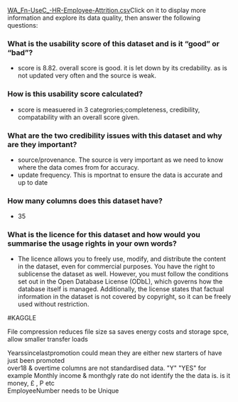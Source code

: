 [WA_Fn-UseC_-HR-Employee-Attrition.csv](https://github.com/user-attachments/files/18801348/WA_Fn-UseC_-HR-Employee-Attrition.csv)Click on it to display more information and explore its data quality, then answer the following questions:  

### What is the usability score of this dataset and is it “good” or “bad”?  
- score is 8.82. overall score is good. it is let down by its credability. as is not updated very often and the source is weak.
  
### How is this usability score calculated?  
- score is measuered in 3 categrories;completeness, credibility, compatability with an overall score given.  
  
### What are the two credibility issues with this dataset and why are they important?
- source/provenance. The source is very important as we need to know where the data comes from for accuracy.
- update frequency. This is mportnat to ensure the data is accurate and up to date
  
### How many columns does this dataset have?
- 35
  
 ### What is the licence for this dataset and how would you summarise the usage rights in your own words?  
- The licence allows you to freely use, modify, and distribute the content in the dataset, even for commercial purposes. You have the right to sublicense the dataset as well. However, you must follow the conditions set out in the Open Database License (ODbL), which governs how the database itself is managed. Additionally, the license states that factual information in the dataset is not covered by copyright, so it can be freely used without restriction.


#KAGGLE  

File compression reduces file size sa saves energy costs and storage spce, allow smaller transfer loads  

Yearssincelastpromotion could mean they are either new starters of have just been promoted  
over18 & overtime columns are not standardised data. "Y" "YES" for example
Monthly income & monthgly rate do not identify the the data is. is it money, £ , P etc  
EmployeeNumber needs to be Unique

